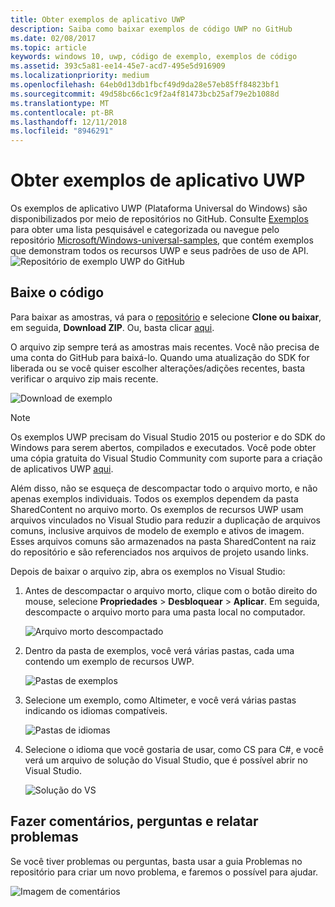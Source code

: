 ```yaml
---
title: Obter exemplos de aplicativo UWP
description: Saiba como baixar exemplos de código UWP no GitHub
ms.date: 02/08/2017
ms.topic: article
keywords: windows 10, uwp, código de exemplo, exemplos de código
ms.assetid: 393c5a81-ee14-45e7-acd7-495e5d916909
ms.localizationpriority: medium
ms.openlocfilehash: 64eb0d13db1fbcf49d9da28e57eb85ff84823bf1
ms.sourcegitcommit: 49d58bc66c1c9f2a4f81473bcb25af79e2b1088d
ms.translationtype: MT
ms.contentlocale: pt-BR
ms.lasthandoff: 12/11/2018
ms.locfileid: "8946291"
---
```

# <a name="get-uwp-app-samples"></a>Obter exemplos de aplicativo UWP

Os exemplos de aplicativo UWP (Plataforma Universal do Windows) são disponibilizados por meio de repositórios no GitHub. Consulte [Exemplos](https://developer.microsoft.com/windows/samples "Amostras do Centro de Desenvolvimento") para obter uma lista pesquisável e categorizada ou navegue pelo repositório [Microsoft/Windows-universal-samples](https://github.com/Microsoft/Windows-universal-samples "repositório de exemplos de aplicativo da Plataforma Universal do Windows do GitHub"), que contém exemplos que demonstram todos os recursos UWP e seus padrões de uso de API.  
![Repositório de exemplo UWP do GitHub](images/GitHubUWPSamplesPage.png)

## <a name="download-the-code"></a>Baixe o código

Para baixar as amostras, vá para o [repositório](https://github.com/Microsoft/Windows-universal-samples "repositório de GitHub de amostras de aplicativo da Plataforma Universal do Windows") e selecione **Clone ou baixar**, em seguida, **Download ZIP**. Ou, basta clicar [aqui](https://github.com/Microsoft/Windows-universal-samples/archive/master.zip "zip de exemplos de aplicativos da Plataforma Universal do Windows download de arquivo").

O arquivo zip sempre terá as amostras mais recentes. Você não precisa de uma conta do GitHub para baixá-lo. Quando uma atualização do SDK for liberada ou se você quiser escolher alterações/adições recentes, basta verificar o arquivo zip mais recente.

![Download de exemplo](images/SamplesDownloadButton.png)


> [!NOTE]
> Os exemplos UWP precisam do Visual Studio 2015 ou posterior e do SDK do Windows para serem abertos, compilados e executados. Você pode obter uma cópia gratuita do Visual Studio Community com suporte para a criação de aplicativos UWP [aqui](http://go.microsoft.com/fwlink/p/?LinkID=280676 "downloads de ferramentas de desenvolvimento do Windows").  
>
> Além disso, não se esqueça de descompactar todo o arquivo morto, e não apenas exemplos individuais. Todos os exemplos dependem da pasta SharedContent no arquivo morto. Os exemplos de recursos UWP usam arquivos vinculados no Visual Studio para reduzir a duplicação de arquivos comuns, inclusive arquivos de modelo de exemplo e ativos de imagem. Esses arquivos comuns são armazenados na pasta SharedContent na raiz do repositório e são referenciados nos arquivos de projeto usando links.

Depois de baixar o arquivo zip, abra os exemplos no Visual Studio:

1.  Antes de descompactar o arquivo morto, clique com o botão direito do mouse, selecione **Propriedades** > **Desbloquear** > **Aplicar**. Em seguida, descompacte o arquivo morto para uma pasta local no computador.

    ![Arquivo morto descompactado](images/SamplesUnzip1.png)
2.  Dentro da pasta de exemplos, você verá várias pastas, cada uma contendo um exemplo de recursos UWP.

    ![Pastas de exemplos](images/SamplesUnzip2.png)

3.  Selecione um exemplo, como Altimeter, e você verá várias pastas indicando os idiomas compatíveis.

    ![Pastas de idiomas](images/SamplesUnzip3.png)

4.  Selecione o idioma que você gostaria de usar, como CS para C\#, e você verá um arquivo de solução do Visual Studio, que é possível abrir no Visual Studio.

    ![Solução do VS](images/SamplesUnzip4.png)

## <a name="give-feedback-ask-questions-and-report-issues"></a>Fazer comentários, perguntas e relatar problemas

Se você tiver problemas ou perguntas, basta usar a guia Problemas no repositório para criar um novo problema, e faremos o possível para ajudar.

![Imagem de comentários](images/GitHubUWPSamplesFeedback.png)
